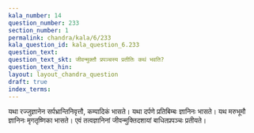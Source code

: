 ```yaml
---
kala_number: 14
question_number: 233
section_number: 1
permalink: chandra/kala/6/233
kala_question_id: kala_question_6.233
question_text: 
question_text_skt: जीवन्मुक्तौ प्रपञ्चस्य प्रतीतिः कथं भवति?
question_text_hin: 
layout: layout_chandra_question
draft: true
index_terms:
---
```


<!-- skt-start -->
यथा रज्जुज्ञानेन सर्पभ्रान्तिनिवृत्तौ, कम्पादिकं भासते। यथा दर्पणे प्रतिबिम्बः ज्ञानिनः भासते। यथ मरुभूमौ ज्ञानिनः मृगतृष्णिका भासते। एवं तत्वज्ञानिनां जीवन्मुक्तिदशायां बाधितप्रपञ्चः प्रतीयते।
<!-- skt-end -->

<!-- eng-start -->
<!-- eng-end -->

